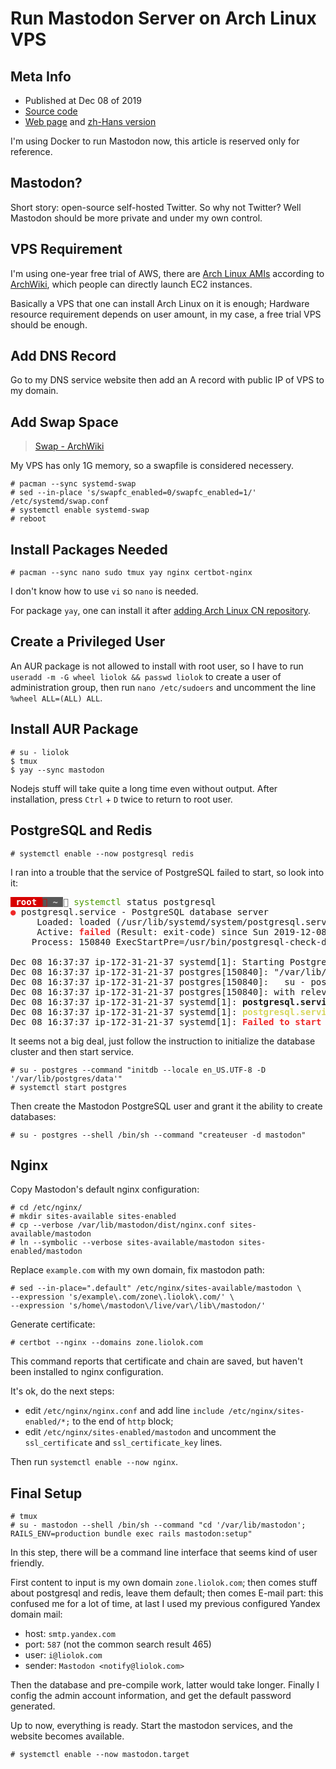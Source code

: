 # Run Mastodon Server on Arch Linux VPS

## Meta Info

- Published at Dec 08 of 2019
- [Source code][source]
- [Web page][page] and [zh-Hans version][page_zhs]

[source]: https://github.com/liolok/liolok.com/blob/master/run-mastodon-server-on-archlinux-vps/index.md
[page]: https://liolok.com/run-mastodon-server-on-archlinux-vps
[page_zhs]: https://liolok.com/zhs/run-mastodon-server-on-archlinux-vps

I'm using Docker to run Mastodon now, this article is reserved only for reference.

## Mastodon?

Short story: open-source self-hosted Twitter. So why not Twitter? Well Mastodon should be more private and under my own control.

## VPS Requirement

I'm using one-year free trial of AWS, there are [Arch Linux AMIs][archlinux_ami] according to [ArchWiki][arch_wiki], which people can directly launch EC2 instances.

Basically a VPS that one can install Arch Linux on it is enough; Hardware resource requirement depends on user amount, in my case, a free trial VPS should be enough.

[arch_wiki]: https://wiki.archlinux.org/index.php/Arch_Linux_AMIs_for_Amazon_Web_Services "Arch Linux AMIs for Amazon Web Services - ArchWiki"
[archlinux_ami]: https://www.uplinklabs.net/projects/arch-linux-on-ec2/ "Uplink Laboratories"

## Add DNS Record

Go to my DNS service website then add an A record with public IP of VPS to my domain.

## Add Swap Space

> [Swap - ArchWiki](https://wiki.archlinux.org/index.php/Swap#systemd-swap "Swap - ArchWiki")

My VPS has only 1G memory, so a swapfile is considered necessery.

```console
# pacman --sync systemd-swap
# sed --in-place 's/swapfc_enabled=0/swapfc_enabled=1/' /etc/systemd/swap.conf
# systemctl enable systemd-swap
# reboot
```

## Install Packages Needed

```console
# pacman --sync nano sudo tmux yay nginx certbot-nginx
```

I don't know how to use `vi` so `nano` is needed.

For package `yay`, one can install it after [adding Arch Linux CN repository][archlinuxcn].

[archlinuxcn]: https://github.com/archlinuxcn/repo#usage "archlinuxcn/repo: Arch Linux CN Repository"

## Create a Privileged User

An AUR package is not allowed to install with root user, so I have to run `useradd -m -G wheel liolok && passwd liolok` to create a user of administration group, then run `nano /etc/sudoers` and uncomment the line `%wheel ALL=(ALL) ALL`.

## Install AUR Package

```console
# su - liolok
$ tmux
$ yay --sync mastodon
```

Nodejs stuff will take quite a long time even without output. After installation, press `Ctrl` + `D` twice to return to root user.

## PostgreSQL and Redis

```console
# systemctl enable --now postgresql redis
```

I ran into a trouble that the service of PostgreSQL failed to start, so look into it:

<pre><span style="background-color:#D70000"><font color="#D75F00"> </font></span><span style="background-color:#D70000"><font color="#FFFFFF"><b>root </b></font></span><span style="background-color:#585858"><font color="#D70000"> </font></span><span style="background-color:#585858"><font color="#D0D0D0"><b>~ </b></font></span><font color="#585858"> </font><font color="#4E9A06">systemctl</font> status postgresql                                                                                                                                                  <font color="#5F0000"> </font><span style="background-color:#5F0000"><font color="#FFFFFF"> 1 </font></span>
<font color="#EF2929"><b>●</b></font> postgresql.service - PostgreSQL database server
     Loaded: loaded (/usr/lib/systemd/system/postgresql.service; enabled; vendor preset: disabled)
     Active: <font color="#EF2929"><b>failed</b></font> (Result: exit-code) since Sun 2019-12-08 16:37:37 UTC; 20s ago
    Process: 150840 ExecStartPre=/usr/bin/postgresql-check-db-dir ${PGROOT}/data <font color="#EF2929"><b>(code=exited, status=1/FAILURE)</b></font>

Dec 08 16:37:37 ip-172-31-21-37 systemd[1]: Starting PostgreSQL database server...
Dec 08 16:37:37 ip-172-31-21-37 postgres[150840]: &quot;/var/lib/postgres/data&quot; is missing or empty. Use a command like
Dec 08 16:37:37 ip-172-31-21-37 postgres[150840]:   su - postgres -c &quot;initdb --locale en_US.UTF-8 -D &apos;/var/lib/postgres/data&apos;&quot;
Dec 08 16:37:37 ip-172-31-21-37 postgres[150840]: with relevant options, to initialize the database cluster.
Dec 08 16:37:37 ip-172-31-21-37 systemd[1]: <b>postgresql.service: Control process exited, code=exited, status=1/FAILURE</b>
Dec 08 16:37:37 ip-172-31-21-37 systemd[1]: <font color="#D7D75F"><b>postgresql.service: Failed with result &apos;exit-code&apos;.</b></font>
Dec 08 16:37:37 ip-172-31-21-37 systemd[1]: <font color="#EF2929"><b>Failed to start PostgreSQL database server.</b></font>
</pre>

It seems not a big deal, just follow the instruction to initialize the database cluster and then start service.

```console
# su - postgres --command "initdb --locale en_US.UTF-8 -D '/var/lib/postgres/data'"
# systemctl start postgres
```

Then create the Mastodon PostgreSQL user and grant it the ability to create databases:

```console
# su - postgres --shell /bin/sh --command "createuser -d mastodon"
```

## Nginx

Copy Mastodon's default nginx configuration:

```console
# cd /etc/nginx/
# mkdir sites-available sites-enabled
# cp --verbose /var/lib/mastodon/dist/nginx.conf sites-available/mastodon
# ln --symbolic --verbose sites-available/mastodon sites-enabled/mastodon
```

Replace `example.com` with my own domain, fix mastodon path:

```console
# sed --in-place=".default" /etc/nginx/sites-available/mastodon \
--expression 's/example\.com/zone\.liolok\.com/' \
--expression 's/home\/mastodon\/live/var\/lib\/mastodon/'
```

Generate certificate:

```console
# certbot --nginx --domains zone.liolok.com
```

This command reports that certificate and chain are saved, but haven't been installed to nginx configuration.

It's ok, do the next steps:
- edit `/etc/nginx/nginx.conf` and add line `include /etc/nginx/sites-enabled/*;` to the end of `http` block;
- edit `/etc/nginx/sites-enabled/mastodon` and uncomment the `ssl_certificate` and `ssl_certificate_key` lines.

Then run `systemctl enable --now nginx`.

## Final Setup

```console
# tmux
# su - mastodon --shell /bin/sh --command "cd '/var/lib/mastodon'; RAILS_ENV=production bundle exec rails mastodon:setup"
```

In this step, there will be a command line interface that seems kind of user friendly.

First content to input is my own domain `zone.liolok.com`; then comes stuff about postgresql and redis, leave them default; then comes E-mail part: this confused me for a lot of time, at last I used my previous configured Yandex domain mail:

- host: `smtp.yandex.com`
- port: `587` (not the common search result 465)
- user: `i@liolok.com`
- sender: `Mastodon <notify@liolok.com>`

Then the database and pre-compile work, latter would take longer. Finally I config the admin account information, and get the default password generated.

Up to now, everything is ready. Start the mastodon services, and the website becomes available.

```console
# systemctl enable --now mastodon.target
```
